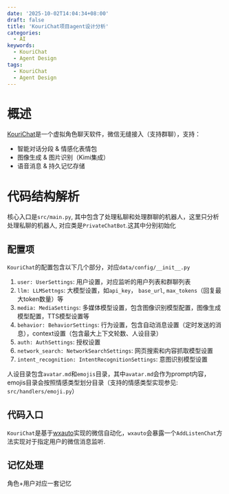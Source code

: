```yaml
---
date: '2025-10-02T14:04:34+08:00'
draft: false
title: 'KouriChat项目agent设计分析'
categories:
  - AI
keywords:
  - KouriChat
  - Agent Design
tags:
  - KouriChat
  - Agent Design
---
```


# 概述

[KouriChat](https://github.com/KouriChat/KouriChat)是一个虚拟角色聊天软件，微信无缝接入（支持群聊），支持：

- 智能对话分段 & 情感化表情包
- 图像生成 & 图片识别（Kimi集成）
- 语音消息 & 持久记忆存储

# 代码结构解析

核心入口是`src/main.py`, 其中包含了处理私聊和处理群聊的机器人，这里只分析处理私聊的机器人, 对应类是`PrivateChatBot`.这其中分别初始化

## 配置项

`KouriChat`的配置包含以下几个部分，对应`data/config/__init__.py`

1. `user: UserSettings`: 用户设置，对应监听的用户列表和群聊列表
2. `llm: LLMSettngs`: 大模型设置，如`api_key`， `base_url`, `max_tokens`（回复最大token数量）等
3. `media: MediaSettings`: 多媒体模型设置，包含图像识别模型配置，图像生成模型配置，TTS模型设置等
4. `behavior: BehaviorSettings`: 行为设置，包含自动消息设置（定时发送的消息），context设置（包含最大上下文轮数、人设目录）
5. `auth: AuthSettings`: 授权设置
6. `network_search: NetworkSearchSettings`: 网页搜索和内容抓取模型设置
7. `intent_recognition: IntentRecognitionSettings`: 意图识别模型设置

人设目录包含`avatar.md`和`emojis`目录，其中`avatar.md`会作为prompt内容，emojis目录会按照情感类型划分目录（支持的情感类型实现参见: `src/handlers/emoji.py`）

## 代码入口

`KouriChat`是基于[wxauto](https://github.com/cluic/wxauto)实现的微信自动化，`wxauto`会暴露一个`AddListenChat`方法实现对于指定用户的微信消息监听.

## 记忆处理

角色+用户对应一套记忆
